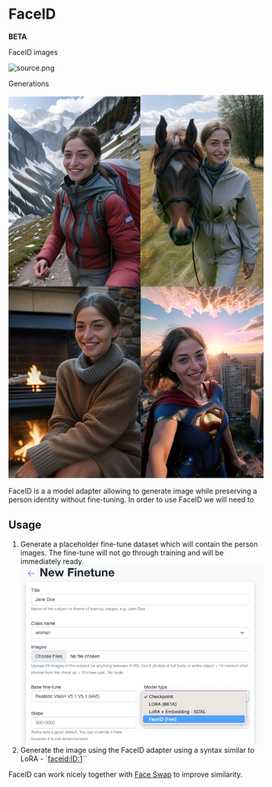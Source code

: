 # FaceID
**BETA**

<div style={{ display: "grid", 'grid-template-columns': '1fr 1fr', gap: '1.5rem' }}>
<div>
<figcaption>FaceID images</figcaption>

![source.png](../use-cases/img/ai-photoshoot-input.png)
</div>

<div>
<figcaption>Generations</figcaption>

![faceid-output.png](./img/faceid-output.jpg)
</div>

</div>

FaceID is a a model adapter allowing to generate image while preserving a person identity without fine-tuning. In order to use FaceID we will need to

## Usage
1. Generate a placeholder fine-tune dataset which will contain the person images. The fine-tune will not go through training and will be immediately ready.
![faceid-new-fine-tune.png](./img/faceid-new-fine-tune.png)
2. Generate the image using the FaceID adapter using a syntax similar to LoRA - `<faceid:ID:1>`` 

FaceID can work nicely together with [Face Swap](/docs/features/face-swap) to improve similarity.

